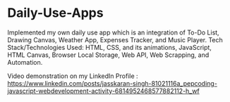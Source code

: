 # Daily-Use-Apps

Implemented my own daily use app which is an integration of To-Do List, Drawing Canvas, Weather App, Expenses Tracker, and Music Player.
Tech Stack/Technologies Used: HTML, CSS, and its animations, JavaScript, HTML Canvas, Browser Local Storage, Web API, Web Scrapping, and Automation.

Video demonstration on my LinkedIn Profile : https://www.linkedin.com/posts/jasskaran-singh-81021116a_pepcoding-javascript-webdevelopment-activity-6814952468577882112-h_wf
